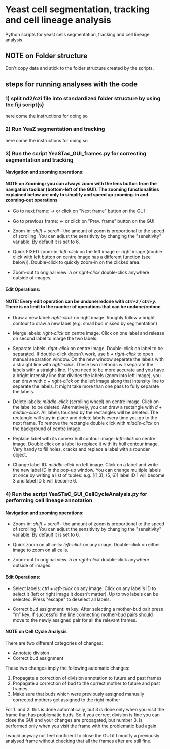 # Yeast cell segmentation, tracking and cell lineage analysis
Python scripts for yeast cells segmentation, tracking and cell lineage analysis

## NOTE on Folder structure

Don't copy data and stick to the folder structure created by the scripts.

## steps for running analyses with the code
### 1) split nd2/czi file into standardized folder structure by using the fiji script(s)
here come the instructions for doing so

### 2) Run YeaZ segmentation and tracking
here come the instructions for doing so
### 3) Run the script YeaSTac_GUI_frames.py for correcting segmentation and tracking

#### Navigation and zooming operations:

#### NOTE on Zooming: you can always zoom with the lens button from the navigation toolbar (bottom-left of the GUI). The zooming functionalities explained below are only to simplify and speed up zooming-in and zooming-out operations

- Go to next frame: *&rarr;* or click on "Next frame" button on the GUI
- Go to previous frame: *&larr;* or click on "Prev. frame" button on the GUI

- Zoom-in: *shift + scroll* - the amount of zoom is proportional to the speed of scrolling. You can adjust the sensitivity by changing the "sensitivity" variable. By default it is set to 6.

- Quick FIXED zoom-in: *left-click* on the left image or right image (double click with left button on centre image has a different function (see below)). Double-click to quickly zoom-in on the clicked area.

- Zoom-out to original view: *h or right-click* double-click anywhere outside of images.

#### Edit Operations:

#### NOTE: Every edit operation can be undone/redone with *ctrl+z / ctrl+y*. There is no limit to the number of operations that can be undone/redone

- Draw a new label: *right-click* on right image. Roughly follow a bright contour to draw a new label (e.g. small bud missed by segmentation)

- Merge labels: *right-click* on centre image. Click on one label and release on second label to marge the two labels.

- Separate labels: *right-click* on centre image. Double-click on label to be separated. If double-click doesn't work, use *b + right-click* to open manual separation window. On the new window separate the labels with a straight line with *right-click*. These two methods will separate the labels with a straight-line. If you need to be more accurate and you have a bright intensity line that divides the labels (zoom into left image), you can draw with *c + right-click* on the left image along that intensity line to separate the labels. It might take more than one pass to fully separate the labels.

- Delete labels: *middle-click* (scrolling wheel) on centre image. Click on the label to be deleted. Alternatively, you can draw a rectangle with *d + middle-click*. All labels touched by the rectangles will be deleted. The rectangle will stay in place and delete labels every time you go to the next frame. To remove the rectangle double click with *middle-click* on the background of centre image.

- Replace label with its convex hull contour image: *left-click* on centre image. Double click on a label to replace it with its hull contour image. Very handy to fill holes, cracks and replace a label with a rounder object.

- Change label ID: *middle-click* on left image. Click on a label and write the new label ID in the pop-up window. You can change multiple labels at once by writing a list of tuples:
e.g. [(1,3), (5, 6)] label ID 1 will become 3 and label ID 5 will become 6.


### 4) Run the script YeaSTaC_GUI_CellCycleAnalysis.py for performing cell lineage annotation

#### Navigation and zooming operations:

- Zoom-in: *shift + scroll* - the amount of zoom is proportional to the speed of scrolling. You can adjust the sensitivity by changing the "sensitivity" variable. By default it is set to 6.

- Quick zoom on all cells: *left-click* on any image. Double-click on either image to zoom on all cells.

- Zoom-out to original view: *h or right-click* double-click anywhere outside of images.

#### Edit Operations:

- Select labels: *ctrl + left-click* on any image. Click on any label's ID to select it (left or right image it doesn't matter). Up to two labels can be selected. Press "escape" to deselect all labels.

- Correct bud assignment: *m* key. After selecting a mother-bud pair press "m" key. If successful the line connecting mother-bud pairs should move to the newly assigned pair for all the relevant frames.

#### NOTE on Cell Cycle Analysis

There are two different categories of changes:
- Annotate division
- Correct bud assignment

These two changes imply the following automatic changes:

1. Propagate a correction of division annotation to future and past frames
2. Propagate a correction of bud to the correct mother to future and past frames
3. Make sure that buds which were previously assigned manually corrected mothers get assigned to the right mother

For 1. and 2. this is done automatically, but 3 is done only when you visit the frame that has problematic buds. So if you correct division is fine you can close the GUI and your changes are propagated, but number 3. is performed only when you visit the frame with the problematic bud again.

I would anyway not feel confident to close the GUI if I modify a previously analysed frame without checking that all the frames after are still fine.
